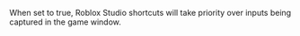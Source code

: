 When set to true, Roblox Studio shortcuts will take priority over inputs
being captured in the game window.